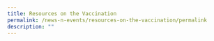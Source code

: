 ```yaml
---
title: Resources on the Vaccination
permalink: /news-n-events/resources-on-the-vaccination/permalink
description: ""
---
```

